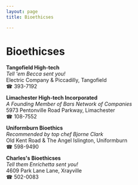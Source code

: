 ```yaml
---
layout: page 
title: Bioethicses

---
```



# Bioethicses


 **Tangofield High-tech**  
_Tell 'em Becca sent you!_  
Electric Company & Piccadilly, Tangofield  
☎ 393-7192

**Limachester High-tech Incorporated**  
_A Founding Member of Bars Network of Companies_  
5973 Pentonville Road Parkway, Limachester  
☎ 108-7552

**Uniformburn Bioethics**  
_Recommended by top chef Bjorne Clark_  
Old Kent Road & The Angel Islington, Uniformburn  
☎ 598-9490

**Charles's Bioethicses**  
_Tell them Enrichetta sent you!_  
4609 Park Lane Lane, Xrayville  
☎ 502-0083

